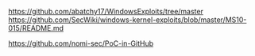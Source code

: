 https://github.com/abatchy17/WindowsExploits/tree/master  
https://github.com/SecWiki/windows-kernel-exploits/blob/master/MS10-015/README.md

https://github.com/nomi-sec/PoC-in-GitHub
